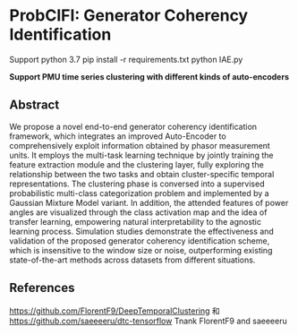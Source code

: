 # ProbCIFI: Generator Coherency Identification

Support python 3.7
pip install -r requirements.txt
python IAE.py

**Support PMU time series clustering with different kinds of auto-encoders**


## Abstract

We propose a novel end-to-end generator coherency identification framework, which integrates an improved Auto-Encoder to comprehensively exploit information obtained by phasor measurement units. It employs the multi-task learning technique by jointly training the feature extraction module and the clustering layer, fully exploring the relationship between the two tasks and obtain cluster-specific temporal representations. The clustering phase is conversed into a supervised probabilistic multi-class categorization problem and implemented by a Gaussian Mixture Model variant. In addition, the attended features of power angles are visualized through the class activation map and the idea of transfer learning, empowering natural interpretability to the agnostic learning process. Simulation studies demonstrate the effectiveness and validation of the proposed generator coherency identification scheme, which is insensitive to the window size or noise, outperforming existing state-of-the-art methods across datasets from different situations.


## References

https://github.com/FlorentF9/DeepTemporalClustering 和 https://github.com/saeeeeru/dtc-tensorflow
Tnank FlorentF9 and saeeeeru
